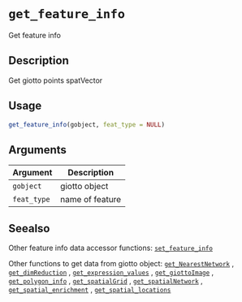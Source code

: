 # `get_feature_info`

Get feature info


## Description

Get giotto points spatVector


## Usage

```r
get_feature_info(gobject, feat_type = NULL)
```


## Arguments

Argument      |Description
------------- |----------------
`gobject`     |     giotto object
`feat_type`     |     name of feature


## Seealso

Other feature info data accessor functions:
 [`set_feature_info`](#setfeatureinfo) 
 
 Other functions to get data from giotto object:
 [`get_NearestNetwork`](#getnearestnetwork) ,
 [`get_dimReduction`](#getdimreduction) ,
 [`get_expression_values`](#getexpressionvalues) ,
 [`get_giottoImage`](#getgiottoimage) ,
 [`get_polygon_info`](#getpolygoninfo) ,
 [`get_spatialGrid`](#getspatialgrid) ,
 [`get_spatialNetwork`](#getspatialnetwork) ,
 [`get_spatial_enrichment`](#getspatialenrichment) ,
 [`get_spatial_locations`](#getspatiallocations)


